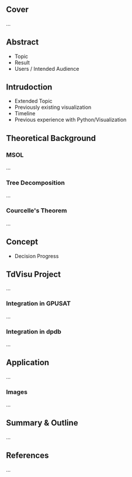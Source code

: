 ## Cover
...
## Abstract
- Topic
- Result
- Users / Intended Audience

## Intrudoction
- Extended Topic
- Previously existing visualization
- Timeline
- Previous experience with Python/Visualization

## Theoretical Background
### MSOL
...
### Tree Decomposition
...
### Courcelle's Theorem
...
## Concept
- Decision Progress

## TdVisu Project
...
### Integration in GPUSAT
...
### Integration in dpdb
...

## Application
...

### Images
...
## Summary & Outline
...
## References
...

